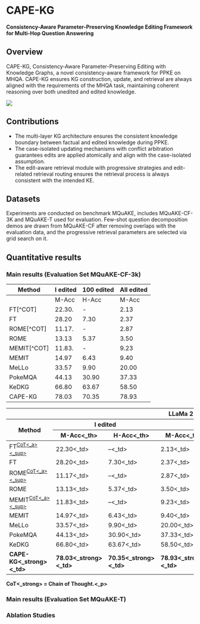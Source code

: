 # CAPE-KG
**Consistency-Aware Parameter-Preserving Knowledge Editing Framework for Multi-Hop Question Answering**
## Overview
CAPE-KG, Consistency-Aware Parameter-Preserving Editing with Knowledge Graphs, a novel consistency-aware framework for PPKE on MHQA. CAPE-KG ensures KG construction, update, and retrieval are always aligned with the requirements of the MHQA task, maintaining coherent reasoning over both unedited and edited knowledge.

![](README/method%20graph.png)


## Contributions
* The multi-layer KG architecture ensures the consistent knowledge boundary between factual and edited knowledge during PPKE.
* The case-isolated updating mechanisms with conflict arbitration guarantees edits are applied atomically and align with the case-isolated assumption.
* The edit-aware retrieval module with progressive strategies and edit-related retrieval routing ensures the retrieval process is always consistent with the intended KE.

## Datasets
Experiments are conducted on benchmark MQuAKE, includes MQuAKE-CF-3K and MQuAKE-T used for evaluation. Few-shot question decomposition demos are drawn from MQuAKE-CF after removing overlaps with the evaluation data, and the progressive retrieval
parameters are selected via grid search on it.

## Quantitative results
### Main results (Evaluation Set MQuAKE-CF-3k)
| Method   |        I edited        |       100 edited       |       All edited       |
|----------|------------------------|------------------------|------------------------|
|          | M-Acc   | H-Acc         | M-Acc   | H-Acc         | M-Acc   | H-Acc         |
| FT[^COT]| 22.30.  | -         | 2.13   | -         | OOM   | -         |
| FT    | 28.20   | 7.30        | 2.37   | 0.03         | OOM   | OOM        |
| ROME[^COT]| 11.17.  | -         | 2.87   | -         | 2.77   | -         |
| ROME   | 13.13   | 5.37        | 3.50   | 0.03         | 3.63   | 0.10        |
| MEMIT[^COT]| 11.83.  | -         | 9.23   | -         | 5.57  | -         |
| MEMIT   | 14.97   | 6.43        | 9.40   |2.47         | 2.30   |0.37       |
| MeLLo| 33.57  | 9.90        |20.00   | 10.07         | 17.33  | 9.90         |
| PokeMQA   | 44.13   | 30.90       | 37.33   |27.83         | 32.83   |23.87       |
| KeDKG    | 66.80   | 63.67         | 58.50   | 55.37         | 48.30   | 43.90         |
| CAPE-KG  | 78.03   | 70.35         | 78.93   | 71.02         | 78.38   | 70.84         |


<table>
  <thead>
    <tr>
      <th colspan="7" style="text-align:center;">LLaMa 2-7B</th>
    </tr>
    <tr>
      <th rowspan="2">Method</th>
      <th colspan="2">I edited</th>
      <th colspan="2">100 edited</th>
      <th colspan="2">All edited</th>
    </tr>
    <tr>
      <th>M-Acc<_th><th>H-Acc<_th>
      <th>M-Acc<_th><th>H-Acc<_th>
      <th>M-Acc<_th><th>H-Acc<_th>
    </tr>
  </thead>
  <tbody>
    <tr>
      <td>FT<sup><a href="#cot">CoT<_a><_sup></td>
      <td>22.30<_td><td>–<_td>
      <td>2.13<_td><td>–<_td>
      <td>OOM<_td><td>–<_td>
    </tr>
    <tr>
      <td>FT</td>
      <td>28.20<_td><td>7.30<_td>
      <td>2.37<_td><td>0.03<_td>
      <td>OOM<_td><td>OOM<_td>
    </tr>
    <tr>
      <td>ROME<sup><a href="#cot">CoT<_a><_sup></td>
      <td>11.17<_td><td>–<_td>
      <td>2.87<_td><td>–<_td>
      <td>2.77<_td><td>–<_td>
    </tr>
    <tr>
      <td>ROME</td>
      <td>13.13<_td><td>5.37<_td>
      <td>3.50<_td><td>0.03<_td>
      <td>3.63<_td><td>0.10<_td>
    </tr>
    <tr>
      <td>MEMIT<sup><a href="#cot">CoT<_a><_sup></td>
      <td>11.83<_td><td>–<_td>
      <td>9.23<_td><td>–<_td>
      <td>5.57<_td><td>–<_td>
    </tr>
    <tr>
      <td>MEMIT</td>
      <td>14.97<_td><td>6.43<_td>
      <td>9.40<_td><td>2.47<_td>
      <td>2.30<_td><td>0.37<_td>
    </tr>
    <tr>
      <td>MeLLo</td>
      <td>33.57<_td><td>9.90<_td>
      <td>20.00<_td><td>10.07<_td>
      <td>17.33<_td><td>9.90<_td>
    </tr>
    <tr>
      <td>PokeMQA</td>
      <td>44.13<_td><td>30.90<_td>
      <td>37.33<_td><td>27.83<_td>
      <td>32.83<_td><td>23.87<_td>
    </tr>
    <tr>
      <td>KeDKG</td>
      <td>66.80<_td><td>63.67<_td>
      <td>58.50<_td><td>55.37<_td>
      <td>48.30<_td><td>43.90<_td>
    </tr>
    <tr>
      <td><strong>CAPE-KG<_strong><_td>
      <td><strong>78.03<_strong><_td><td><strong>70.35<_strong><_td>
      <td><strong>78.93<_strong><_td><td><strong>71.02<_strong><_td>
      <td><strong>78.38<_strong><_td><td><strong>70.84<_strong><_td>
    </tr>
  </tbody>
</table>

<p id="cot"><strong>CoT<_strong> = Chain of Thought.<_p>




### Main results (Evaluation Set MQuAKE-T)
### Ablation Studies


